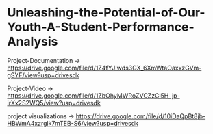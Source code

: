 # Unleashing-the-Potential-of-Our-Youth-A-Student-Performance-Analysis


Project-Documentation -> 
https://drive.google.com/file/d/1Z4fYJIwds3GX_6XmWtaOaxxzGVm-gSYF/view?usp=drivesdk


Project-Video ->
https://drive.google.com/file/d/1ZbOhyMWRoZVCZzCl5H_jp-irXx2S2WQ5/view?usp=drivesdk

project visualizations -> 
https://drive.google.com/file/d/10iDaQpBt8jb-HBWmA4xzrglk7mTEB-S6/view?usp=drivesdk
